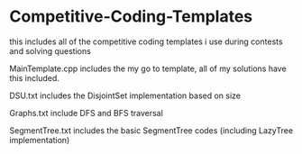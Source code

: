 # Competitive-Coding-Templates
this includes all of the competitive coding templates i use during contests and solving questions

MainTemplate.cpp includes the my go to template, all of my solutions have this included.

DSU.txt includes the DisjointSet implementation based on size

Graphs.txt include DFS and BFS traversal

SegmentTree.txt includes the basic SegmentTree codes (including LazyTree implementation)
